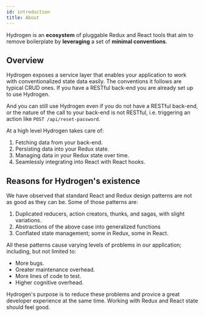 ```yaml
---
id: introduction
title: About
---
```


Hydrogen is an **ecosystem** of pluggable Redux and React tools that aim to remove boilerplate by **leveraging** a set of **minimal conventions**.

## Overview

Hydrogen exposes a service layer that enables your application to work with conventionalized state data easily. The conventions it follows are typical CRUD ones. If you have a RESTful back-end you are already set up to use Hydrogen.

And you can still use Hydrogen even if you do not have a RESTful back-end, or the nature of the call to your back-end is not RESTful, i.e. triggering an action like `POST /api/reset-password`.

At a high level Hydrogen takes care of:

1. Fetching data from your back-end.
2. Persisting data into your Redux state.
3. Managing data in your Redux state over time.
4. Seamlessly integrating into React with React hooks.

## Reasons for Hydrogen's existence

We have observed that standard React and Redux design patterns are not as good as they can be. Some of those patterns are:

1. Duplicated reducers, action creators, thunks, and sagas, with slight variations.
2. Abstractions of the above case into generalized functions
3. Conflated state management; some in Redux, some in React.

All these patterns cause varying levels of problems in our application; including, but not limited to:

* More bugs.
* Greater maintenance overhead.
* More lines of code to test.
* Higher cognitive overhead.

Hydrogen's purpose is to reduce these problems and provice a great developer experience at the same time. Working with Redux and React state should feel good.
